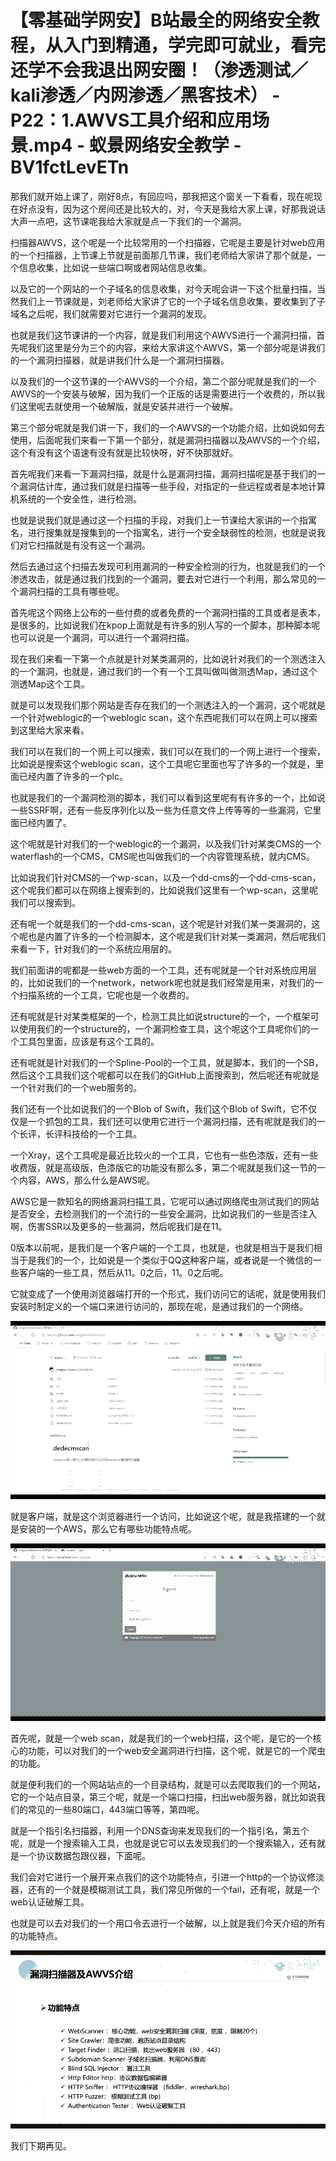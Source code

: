 # 【零基础学网安】B站最全的网络安全教程，从入门到精通，学完即可就业，看完还学不会我退出网安圈！（渗透测试／kali渗透／内网渗透／黑客技术） - P22：1.AWVS工具介绍和应用场景.mp4 - 蚁景网络安全教学 - BV1fctLevETn

那我们就开始上课了，刚好8点，有回应吗，那我把这个窗关一下看看，现在呢现在好点没有，因为这个房间还是比较大的，对，今天是我给大家上课，好那我说话大声一点吧，这节课呢我给大家就是点一下我们的一个漏洞。

扫描器AWVS，这个呢是一个比较常用的一个扫描器，它呢是主要是针对web应用的一个扫描器，上节课上节就是前面那几节课，我们老师给大家讲了那个就是，一个信息收集，比如说一些端口啊或者网站信息收集。

以及它的一个网站的一个子域名的信息收集，对今天呢会讲一下这个批量扫描，当然我们上一节课就是，刘老师给大家讲了它的一个子域名信息收集，要收集到了子域名之后呢，我们就需要对它进行一个漏洞的发现。

也就是我们这节课讲的一个内容，就是我们利用这个AWVS进行一个漏洞扫描，首先呢我们这里是分为三个的内容，来给大家讲这个AWVS，第一个部分呢是讲我们的一个漏洞扫描器，就是讲我们什么是一个漏洞扫描器。

以及我们的一个这节课的一个AWVS的一个介绍，第二个部分呢就是我们的一个AWVS的一个安装与破解，因为我们一个正版的话是需要进行一个收费的，所以我们这里呢去就使用一个破解版，就是安装并进行一个破解。

第三个部分呢就是我们讲一下，我们的一个AWVS的一个功能介绍，比如说如何去使用，后面呢我们来看一下第一个部分，就是漏洞扫描器以及AWVS的一个介绍，这个有没有这个语速有没有就是比较快呀，好不快那就好。

首先呢我们来看一下漏洞扫描，就是什么是漏洞扫描，漏洞扫描呢是基于我们的一个漏洞估计库，通过我们就是扫描等一些手段，对指定的一些远程或者是本地计算机系统的一个安全性，进行检测。

也就是说我们就是通过这一个扫描的手段，对我们上一节课给大家讲的一个指寓名，进行搜集就是搜集到的一个指寓名，进行一个安全缺弱性的检测，也就是说我们对它扫描就是有没有这一个漏洞。

然后去通过这个扫描去发现可利用漏洞的一种安全检测的行为，也就是我们的一个渗透攻击，就是通过我们找到的一个漏洞，要去对它进行一个利用，那么常见的一个漏洞扫描的工具有哪些呢。

首先呢这个网络上公布的一些付费的或者免费的一个漏洞扫描的工具或者是表本，是很多的，比如说我们在kpop上面就是有许多的别人写的一个脚本，那种脚本呢也可以说是一个漏洞，可以进行一个漏洞扫描。

现在我们来看一下第一个点就是针对某类漏洞的，比如说针对我们的一个测透注入的一个漏洞，也就是，通过我们的一个有一个工具叫做叫做测透Map，通过这个测透Map这个工具。

就是可以发现我们那个网站是否存在我们的一个测透注入的一个漏洞，这个呢就是一个针对weblogic的一个weblogic scan，这个东西呢我们可以在网上可以搜索到这里给大家来看。

我们可以在我们的一个网上可以搜索，我们可以在我们的一个网上进行一个搜索，比如说是搜索这个weblogic scan，这个工具呢它里面也写了许多的一个就是，里面已经内置了许多的一个plc。

也就是我们的一个漏洞检测的脚本，我们可以看到这里呢有有许多的一个，比如说一些SSRF啊，还有一些反序列化以及一些为任意文件上传等等的一些漏洞，它里面已经内置了。

这个呢就是针对我们的一个weblogic的一个漏洞，以及我们针对某类CMS的一个waterflash的一个CMS，CMS呢也叫做我们的一个内容管理系统，就内CMS。

比如说我们针对CMS的一个wp-scan，以及一个dd-cms的一个dd-cms-scan，这个呢我们都可以在网络上搜索到的，比如说我们这里有一个wp-scan，这里呢我们可以搜索到。

还有呢一个就是我们的一个dd-cms-scan，这个呢是针对我们某一类漏洞的，这个呢也是内置了许多的一个检测脚本，这个呢是我们针对某一类漏洞，然后呢我们来看一下，针对我们的一个系统应用层的。

我们前面讲的呢都是一些web方面的一个工具，还有呢就是一个针对系统应用层的，比如说我们的一个network，network呢也就是我们经常是用来，对我们的一个扫描系统的一个工具，它呢也是一个收费的。

还有呢就是针对某类框架的一个，检测工具比如说structure的一个，一个框架可以使用我们的一个structure的，一个漏洞检查工具，这个呢这个工具呢你们的一个工具包里面，应该是有这个工具的。

还有呢就是针对我们的一个Spline-Pool的一个工具，就是脚本，我们的一个SB，然后这个工具我们这个呢都可以在我们的GitHub上面搜索到，然后呢还有呢就是一个针对我们的一个web服务的。

我们还有一个比如说我们的一个Blob of Swift，我们这个Blob of Swift，它不仅仅是一个抓包的工具，我们还可以使用它进行一个漏洞扫描，还有呢就是我们的一个长评，长评科技给的一个工具。

一个Xray，这个工具呢是最近比较火的一个工具，它也有一些色漆版，还有一些收费版，就是高级版，色漆版它的功能没有那么多，第二个呢就是我们这一节的一个内容，AWS，那么什么是AWS呢。

AWS它是一款知名的网络漏洞扫描工具，它呢可以通过网络爬虫测试我们的网站是否安全，去检测我们的一个流行的一些安全漏洞，比如说我们的一些是否注入啊，伤害SSR以及更多的一些漏洞，然后呢我们是在11。

0版本以前呢，是我们是一个客户端的一个工具，也就是，也就是相当于是我们相当于是我们的一个，比如说是一个类似于QQ这种客户端，或者说是一个微信的一些客户端的一些工具，然后从11。0之后，11。0之后呢。

它就变成了一个使用浏览器端打开的一个形式，我们访问它的话呢，就是使用我们安装时制定义的一个端口来进行访问的，那现在呢，是通过我们的一个网络。



![](img/bcfe1ba9ef514322b921afddc6646d83_1.png)

就是客户端，就是这个浏览器进行一个访问，比如说这个呢，就是我搭建的一个就是安装的一个AWS，那么它有哪些功能特点呢。



![](img/bcfe1ba9ef514322b921afddc6646d83_3.png)

首先呢，就是一个web scan，就是我们的一个web扫描，这个呢，是它的一个核心的功能，可以对我们的一个web安全漏洞进行扫描，这个呢，就是它的一个爬虫的功能。

就是便利我们的一个网站站点的一个目录结构，就是可以去爬取我们的一个网站，它的一个站点目录，第三个呢，就是一个端口扫描，扫出web服务器，就比如说我们的常见的一些80端口，443端口等等，第四呢。

就是一个指引名扫描器，利用一个DNS查询来发现我们的一个指引名，第五个呢，就是一个搜索输入工具，也就是说它可以去发现我们的一个搜索输入，还有就是一个协议数据包跟仪器，下面呢。

我们会对它进行一个展开来点我们的这个功能特点，引进一个http的一个协议修淡器，还有的一个就是模糊测试工具，我们常见所做的一个fail，还有呢，就是一个web认证破解工具。

也就是可以去对我们的一个用口令去进行一个破解，以上就是我们今天介绍的所有的功能特点。

![](img/bcfe1ba9ef514322b921afddc6646d83_5.png)

我们下期再见。